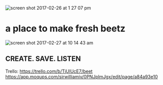 
![screen shot 2017-02-26 at 1 27 07 pm](https://cloud.githubusercontent.com/assets/23041341/23368939/31aec4dc-fcd5-11e6-90d9-1e0b7419743a.png)

# a place to make fresh beetz

![screen shot 2017-02-27 at 10 14 43 am](https://cloud.githubusercontent.com/assets/23041341/23369035/9fb0dccc-fcd5-11e6-9c4d-331843c4cbbc.png)


## CREATE. SAVE. LISTEN


Trello: https://trello.com/b/TjUlUcE7/beet
https://app.moqups.com/sirwilliamiv/0PNJplmJgx/edit/page/a84a93e10
